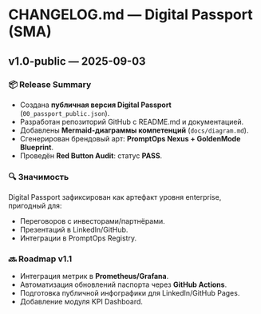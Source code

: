 # CHANGELOG.md — Digital Passport (SMA)

## v1.0-public — 2025-09-03

### 📦 Release Summary
- Создана **публичная версия Digital Passport** (`00_passport_public.json`).
- Разработан репозиторий GitHub с README.md и документацией.
- Добавлены **Mermaid-диаграммы компетенций** (`docs/diagram.md`).
- Сгенерирован брендовый арт: **PromptOps Nexus + GoldenMode Blueprint**.
- Проведён **Red Button Audit**: статус **PASS**.

### 🔍 Значимость
Digital Passport зафиксирован как артефакт уровня enterprise, пригодный для:
- Переговоров с инвесторами/партнёрами.
- Презентаций в LinkedIn/GitHub.
- Интеграции в PromptOps Registry.

### 🔜 Roadmap v1.1
- Интеграция метрик в **Prometheus/Grafana**.
- Автоматизация обновлений паспорта через **GitHub Actions**.
- Подготовка публичной инфографики для LinkedIn/GitHub Pages.
- Добавление модуля KPI Dashboard.

